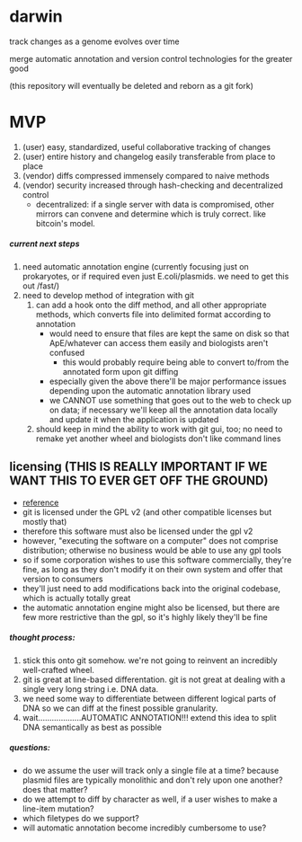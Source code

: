 darwin
======

track changes as a genome evolves over time

merge automatic annotation and version control technologies for the greater good

(this repository will eventually be deleted and reborn as a git fork)

# MVP
1. (user) easy, standardized, useful collaborative tracking of changes
2. (user) entire history and changelog easily transferable from place to place
3. (vendor) diffs compressed immensely compared to naive methods
4. (vendor) security increased through hash-checking and decentralized control
    * decentralized: if a single server with data is compromised, other mirrors can convene and determine which is truly correct. like bitcoin's model.

##### current next steps
1. need automatic annotation engine (currently focusing just on prokaryotes, or if required even just E.coli/plasmids. we need to get this out /fast/)
2. need to develop method of integration with git
    1. can add a hook onto the diff method, and all other appropriate methods, which converts file into delimited format according to annotation
        * would need to ensure that files are kept the same on disk so that ApE/whatever can access them easily and biologists aren't confused
            * this would probably require being able to convert to/from the annotated form upon git diffing
        * especially given the above there'll be major performance issues depending upon the automatic annotation library used
        * we CANNOT use something that goes out to the web to check up on data; if necessary we'll keep all the annotation data locally and update it when the application is updated
    2. should keep in mind the ability to work with git gui, too; no need to remake yet another wheel and biologists don't like command lines

## licensing (THIS IS REALLY IMPORTANT IF WE WANT THIS TO EVER GET OFF THE GROUND)
* [reference](http://www.gnu.org/licenses/gpl.html)
* git is licensed under the GPL v2 (and other compatible licenses but mostly that)
* therefore this software must also be licensed under the gpl v2
* however, "executing the software on a computer" does not comprise distribution; otherwise no business would be able to use any gpl tools
* so if some corporation wishes to use this software commercially, they're fine, as long as they don't modify it on their own system and offer that version to consumers
* they'll just need to add modifications back into the original codebase, which is actually totally great
* the automatic annotation engine might also be licensed, but there are few more restrictive than the gpl, so it's highly likely they'll be fine

##### thought process:
1. stick this onto git somehow. we're not going to reinvent an incredibly well-crafted wheel.
2. git is great at line-based differentation. git is not great at dealing with a single very long string i.e. DNA data.
3. we need some way to differentiate between different logical parts of DNA so we can diff at the finest possible granularity.
4. wait...................AUTOMATIC ANNOTATION!!! extend this idea to split DNA semantically as best as possible

##### questions:
* do we assume the user will track only a single file at a time? because plasmid files are typically monolithic and don't rely upon one another? does that matter?
* do we attempt to diff by character as well, if a user wishes to make a line-item mutation?
* which filetypes do we support?
* will automatic annotation become incredibly cumbersome to use?

